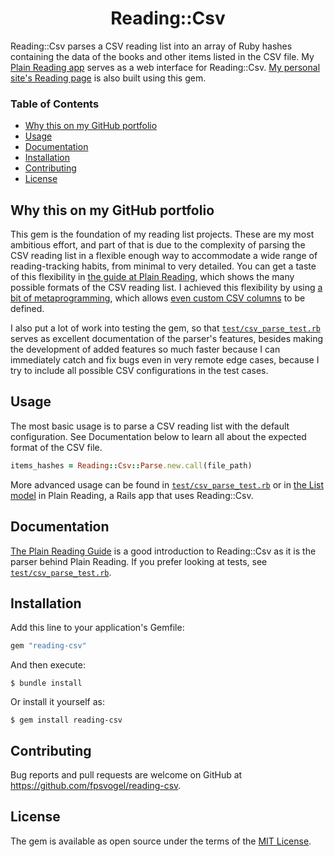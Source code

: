 <h1 align="center">Reading::Csv</h1>

Reading::Csv parses a CSV reading list into an array of Ruby hashes containing the data of the books and other items listed in the CSV file. My [Plain Reading app](https://plainreading.herokuapp.com) serves as a web interface for Reading::Csv. [My personal site's Reading page](https://fpsvogel.com/reading/) is also built using this gem.

### Table of Contents

- [Why this on my GitHub portfolio](#why-this-on-my-github-portfolio)
- [Usage](#usage)
- [Documentation](#documentation)
- [Installation](#installation)
- [Contributing](#contributing)
- [License](#license)

## Why this on my GitHub portfolio

This gem is the foundation of my reading list projects. These are my most ambitious effort, and part of that is due to the complexity of parsing the CSV reading list in a flexible enough way to accommodate a wide range of reading-tracking habits, from minimal to very detailed. You can get a taste of this flexibility in [the guide at Plain Reading](https://plainreading.herokuapp.com/guide), which shows the many possible formats of the CSV reading list. I achieved this flexibility by using [a bit of metaprogramming](https://github.com/fpsvogel/reading-csv/blob/57df9ab5bb7427910fea29fada60613ee52fe8b3/lib/reading/csv/parse_regular_line.rb#L34), which allows [even custom CSV columns](https://github.com/fpsvogel/reading-csv/blob/57df9ab5bb7427910fea29fada60613ee52fe8b3/lib/reading/csv/parse_regular_line.rb#L41) to be defined.

I also put a lot of work into testing the gem, so that [`test/csv_parse_test.rb`](https://github.com/fpsvogel/reading-csv/blob/main/test/csv_parse_test.rb) serves as excellent documentation of the parser's features, besides making the development of added features so much faster because I can immediately catch and fix bugs even in very remote edge cases, because I try to include all possible CSV configurations in the test cases.

## Usage

The most basic usage is to parse a CSV reading list with the default configuration. See Documentation below to learn all about the expected format of the CSV file.

```ruby
items_hashes = Reading::Csv::Parse.new.call(file_path)
```

More advanced usage can be found in [`test/csv_parse_test.rb`](https://github.com/fpsvogel/reading-csv/blob/57df9ab5bb7427910fea29fada60613ee52fe8b3/test/csv_parse_test.rb#L773) or in [the List model](https://github.com/fpsvogel/plainreading/blob/968b53bfe44bb3a1dea0033bae68504cbe1df289/app/models/list.rb#L39) in Plain Reading, a Rails app that uses Reading::Csv.

## Documentation

[The Plain Reading Guide](https://plainreading.herokuapp.com/guide) is a good introduction to Reading::Csv as it is the parser behind Plain Reading. If you prefer looking at tests, see [`test/csv_parse_test.rb`](https://github.com/fpsvogel/reading-csv/blob/main/test/csv_parse_test.rb).

## Installation

Add this line to your application's Gemfile:

```ruby
gem "reading-csv"
```

And then execute:

    $ bundle install

Or install it yourself as:

    $ gem install reading-csv

## Contributing

Bug reports and pull requests are welcome on GitHub at https://github.com/fpsvogel/reading-csv.

## License

The gem is available as open source under the terms of the [MIT License](https://opensource.org/licenses/MIT).
